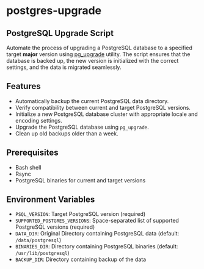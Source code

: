 # postgres-upgrade

## PostgreSQL Upgrade Script

Automate the process of upgrading a PostgreSQL database to a specified target **major** version using [pg_upgrade](https://www.postgresql.org/docs/current/pgupgrade.html) utility. The script ensures that the database is backed up, the new version is initialized with the correct settings, and the data is migrated seamlessly.

## Features

- Automatically backup the current PostgreSQL data directory.
- Verify compatibility between current and target PostgreSQL versions.
- Initialize a new PostgreSQL database cluster with appropriate locale and encoding settings.
- Upgrade the PostgreSQL database using `pg_upgrade`.
- Clean up old backups older than a week.

## Prerequisites

- Bash shell
- Rsync
- PostgreSQL binaries for current and target versions

## Environment Variables

- `PSQL_VERSION`: Target PostgreSQL version (required)
- `SUPPORTED_POSTGRES_VERSIONS`: Space-separated list of supported PostgreSQL versions (required)
- `DATA_DIR`: Original Directory containing PostgreSQL data (default: `/data/postgresql`)
- `BINARIES_DIR`: Directory containing PostgreSQL binaries (default: `/usr/lib/postgresql`)
- `BACKUP_DIR`: Directory containing backup of the data
